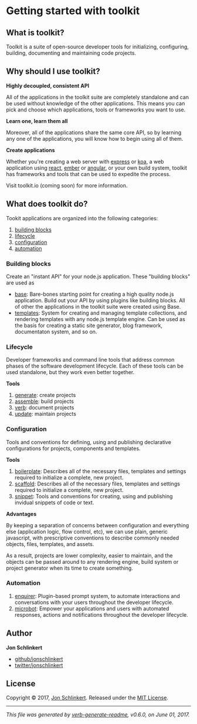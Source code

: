 # Getting started with toolkit

## What is toolkit?

Toolkit is a suite of open-source developer tools for initializing, configuring, building, documenting and maintaining code projects.

## Why should I use toolkit?

**Highly decoupled, consistent API**

All of the applications in the toolkit suite are completely standalone and can be used without knowledge of the other applications. This means you can pick and choose which applications, tools or frameworks you want to use.

**Learn one, learn them all**

Moreover, all of the applications share the same core API, so by learning any one of the applications, you will know how to begin using all of them.

**Create applications**

Whether you're creating a web server with [express](http://expressjs.com/) or [koa](https://github.com/koajs/koa), a web application using [react](https://facebook.github.io/react/), [ember](https://github.com/emberjs/ember) or [angular](http://angularjs.org), or your own build system, toolkit has frameworks and tools that can be used to expedite the process.

Visit toolkit.io (coming soon) for more information.

## What does toolkit do?

Tookit applications are organized into the following categories:

1. [building blocks](#building-blocks)
2. [lifecycle](#lifecycle)
3. [configuration](#configuration)
4. [automation](#automation)

### Building blocks

Create an "instant API" for your node.js application. These "building blocks" are used as

* [base](https://github.com/node-base/base): Bare-bones starting point for creating a high quality node.js application. Build out your API by using plugins like building blocks. All of other the applications in the toolkit suite were created using Base.
* [templates](https://github.com/jonschlinkert/templates): System for creating and managing template collections, and rendering templates with any node.js template engine. Can be used as the basis for creating a static site generator, blog framework, documentaton system, and so on.

### Lifecycle

Developer frameworks and command line tools that address common phases of the software development lifecycle. Each of these tools can be used standalone, but they work even better together.

**Tools**

1. [generate](https://github.com/generate/generate): create projects
2. [assemble](https://github.com/assemble/assemble): build projects
3. [verb](https://github.com/verbose/verb): document projects
4. [update](https://github.com/update/update): maintain projects

### Configuration

Tools and conventions for defining, using and publishing declarative configurations for projects, components and templates.

**Tools**

1. [boilerplate](https://github.com/jonschlinkert/boilerplate): Describes all of the necessary files, templates and settings required to initialize a complete, new project.
2. [scaffold](https://github.com/jonschlinkert/scaffold): Describes all of the necessary files, templates and settings required to initialize a complete, new project.
3. [snippet](https://github.com/jonschlinkert/snippet): Tools and conventions for creating, using and publishing invidual snippets of code or text.

**Advantages**

By keeping a separation of concerns between configuration and everything else (application logic, flow control, etc), we can use plain, generic javascript, with prescriptive conventions to describe commonly needed objects, files, templates, and assets.

As a result, projects are lower complexity, easier to maintain, and the objects can be passed around to any rendering engine, build system or project generator when its time to create something.

### Automation

1. [enquirer](http://enquirer.io): Plugin-based prompt system, to automate interactions and conversations with your users throughout the developer lifecycle.
2. [microbot](https://github.com/microbot/microbot): Empower your applications and users with automated responses, actions and notifications throughout the developer lifecycle.

## Author

**Jon Schlinkert**

* [github/jonschlinkert](https://github.com/jonschlinkert)
* [twitter/jonschlinkert](https://twitter.com/jonschlinkert)

## License

Copyright © 2017, [Jon Schlinkert](https://github.com/jonschlinkert).
Released under the [MIT License](LICENSE).

***

_This file was generated by [verb-generate-readme](https://github.com/verbose/verb-generate-readme), v0.6.0, on June 01, 2017._